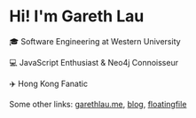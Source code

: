 # Hi! I'm Gareth Lau

🎓 Software Engineering at Western University

💻 JavaScript Enthusiast & Neo4j Connoisseur

✈️ Hong Kong Fanatic

Some other links: [garethlau.me](https://garethlau.me), [blog](https://blog.garethlau.me), [floatingfile](https://floatingfile.space/)


<!--
**garethlau/garethlau** is a ✨ _special_ ✨ repository because its `README.md` (this file) appears on your GitHub profile.

Here are some ideas to get you started:

- 🔭 I’m currently working on ...
- 🌱 I’m currently learning ...
- 👯 I’m looking to collaborate on ...
- 🤔 I’m looking for help with ...
- 💬 Ask me about ...
- 📫 How to reach me: ...
- 😄 Pronouns: ...
- ⚡ Fun fact: ...
-->

